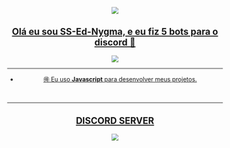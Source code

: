 <div align="center" style"border-radius:15px">
  <a href="https://discord.gg/NPQQRrvfyf"><img src="https://cdn.discordapp.com/attachments/968299607689949225/968328057196806185/BEM_VINDO_V2_00000.png" style"width: 100%;border-radius:15px">
</div>



## <div align="center">Olá eu sou SS-Ed-Nygma, e eu fiz 5 bots para o discord 🚀</div>  

<div align="center" style"center">
<a href="https://discord.gg/pcRTG92dVb"><img src='https://cdn.discordapp.com/attachments/1078343007918620723/1099003232325476412/card.dev.btl.png'
</div>


***

  
- 🉐 Eu uso **Javascript** para desenvolver meus projetos.  
  
  
<br/>
  
***

## [DISCORD SERVER](https://discord.gg/NPQQRrvfyf)
  <div align="center" style"border-radius:15px">
<a href="https://discord.gg/pcRTG92dVb"><img src='https://cdn.discordapp.com/attachments/1078343007918620723/1096983253208027166/AC130V1_00232.png'
</div>
